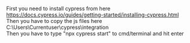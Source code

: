 First you need to install cypress from here https://docs.cypress.io/guides/getting-started/installing-cypress.html
<br>
Then you have to copy the js files here C:\Users\Currentuser\cypress\integration
<br>
Then you have to type "npx cypress start" to cmd/terminal and hit enter
